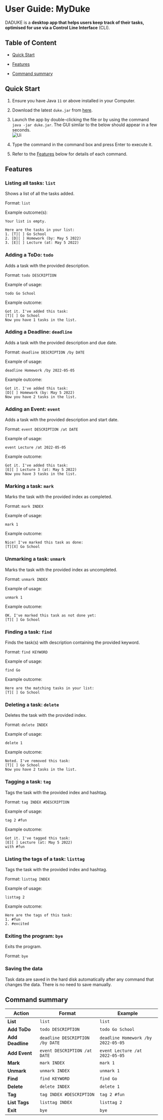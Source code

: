 # User Guide: MyDuke

DADUKE is a **desktop app that helps users keep track of their tasks, optimised for use via a Control Line Interface** (CLI).

## Table of Content

* [Quick Start](#quick-start)

* [Features](#features)

* [Command summary](#command-summary)

## Quick Start

1. Ensure you have Java `11` or above installed in your Computer.

2. Download the latest `duke.jar` from [here](https://github.com/turretDive/ip/releases).

3. Launch the app by double-clicking the file or by using the command `java -jar duke.jar`. The GUI similar to the below should appear in a few seconds.<br>
   ![Ui](Ui.png)

4. Type the command in the command box and press Enter to execute it.

5. Refer to the [Features](#features) below for details of each command.

## Features

### Listing all tasks: `list`

Shows a list of all the tasks added.

Format: `list`

Example outcome(s):

```
Your list is empty.
```

```
Here are the tasks in your list:
1. [T][ ] Go School
2. [D][ ] Homework (by: May 5 2022) 
3. [E][ ] Lecture (at: May 5 2022) 
```

### Adding a ToDo: `todo`

Adds a task with the provided description.

Format: `todo DESCRIPTION`

Example of usage:

```
todo Go School
```

Example outcome:

```
Got it. I've added this task: 
[T][ ] Go School
Now you have 1 tasks in the list.
```

### Adding a Deadline: `deadline`

Adds a task with the provided description and due date.

Format: `deadline DESCRIPTION /by DATE`

Example of usage:

```
deadline Homework /by 2022-05-05
```

Example outcome:

```
Got it. I've added this task: 
[D][ ] Homework (by: May 5 2022)
Now you have 2 tasks in the list.
```

### Adding an Event: `event`

Adds a task with the provided description and start date.

Format: `event DESCRIPTION /at DATE`

Example of usage:

```
event Lecture /at 2022-05-05
```

Example outcome:

```
Got it. I've added this task: 
[E][ ] Lecture 3 (at: May 5 2022) 
Now you have 3 tasks in the list.
```

### Marking a task: `mark`

Marks the task with the provided index as completed.

Format: `mark INDEX`

Example of usage:

```
mark 1
```

Example outcome:

```
Nice! I've marked this task as done: 
[T][X] Go School
```

### Unmarking a task: `unmark`

Marks the task with the provided index as uncompleted.

Format: `unmark INDEX`

Example of usage:

```
unmark 1
```

Example outcome:

```
OK. I've marked this task as not done yet: 
[T][ ] Go School
```

### Finding a task: `find`

Finds the task(s) with description containing the provided keyword.

Format: `find KEYWORD`

Example of usage:

```
find Go
```

Example outcome:

```
Here are the matching tasks in your list: 
[T][ ] Go School
```

### Deleting a task: `delete`

Deletes the task with the provided index.

Format: `delete INDEX`

Example of usage:

```
delete 1
```

Example outcome:

```
Noted. I've removed this task: 
[T][ ] Go School
Now you have 2 tasks in the list.
```

### Tagging a task: `tag`

Tags the task with the provided index and hashtag.

Format: `tag INDEX #DESCRIPTION`

Example of usage:

```
tag 2 #fun
```

Example outcome:

```
Got it. I've tagged this task: 
[E][ ] Lecture (at: May 5 2022)
with #fun
```


### Listing the tags of a task: `listtag`

Tags the task with the provided index and hashtag.

Format: `listtag INDEX`

Example of usage:

```
listtag 2
```

Example outcome:

```
Here are the tags of this task:
1. #fun
2. #excited
```

### Exiting the program: `bye`

Exits the program.

Format: `bye`

### Saving the data

Task data are saved in the hard disk automatically after any command that changes the data. There is no need to save manually.

## Command summary

| Action           | Format | Example                            |
|------------------| --- |------------------------------------|
| **List**         | `list` | `list`                             |
| **Add ToDo**     | `todo DESCRIPTION` | `todo Go School`                   |
| **Add Deadline** | `deadline DESCRIPTION /by DATE` | `deadline Homework /by 2022-05-05` |
| **Add Event**    | `event DESCRIPTION /at DATE` | `event Lecture /at 2022-05-05`     |
| **Mark**         | `mark INDEX` | `mark 1`                           |
| **Unmark**       | `unmark INDEX` | `unmark 1`                         |
| **Find**         | `find KEYWORD` | `find Go`                          |
| **Delete**       | `delete INDEX` | `delete 1`                         |
| **Tag**          | `tag INDEX #DESCRIPTION` | `tag 2 #fun`                         |
| **List Tags**    | `listtag INDEX` | `listtag 2`                         |
| **Exit**         | `bye` | `bye`                              |
